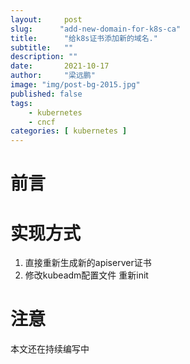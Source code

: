 ```yaml
---
layout:     post 
slug:      "add-new-domain-for-k8s-ca"
title:      "给k8s证书添加新的域名."
subtitle:   ""
description: ""
date:       2021-10-17
author:     "梁远鹏"
image: "img/post-bg-2015.jpg"
published: false
tags:
    - kubernetes 
    - cncf
categories: [ kubernetes ]
---
```


# 前言

# 实现方式

1. 直接重新生成新的apiserver证书 
2. 修改kubeadm配置文件 重新init

# 注意

本文还在持续编写中
